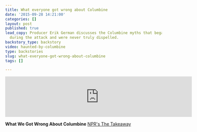 ```yaml
---
title: What everyone got wrong about Columbine
date: '2015-09-28 14:21:00'
categories: []
layout: post
published: true
lead_copy: Producer Erik German discusses the Columbine myths that began spreading
  during the attack and were never truly dispelled.
backstory_type: backstory
video: haunted-by-columbine
type: backstories
slug: what-everyone-got-wrong-about-columbine
tags: []

---
```

<iframe width="600" height="130" frameborder="0" scrolling="no" src="https://www.wnyc.org/widgets/ondemand_player/takeaway/#file=%2Faudio%2Fxspf%2F533994%2F"></iframe>

**What We Got Wrong About Columbine**
[NPR's The Takeaway](http://www.thetakeaway.org/story/retro-report-what-we-got-wrong-about-columbine/)

